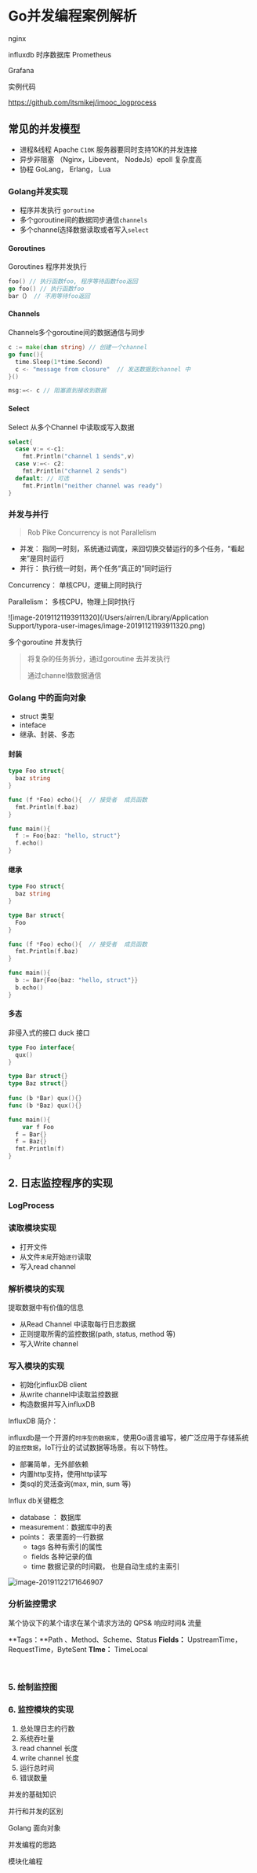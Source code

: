 

# Go并发编程案例解析



nginx 



influxdb 时序数据库 Prometheus

Grafana 





实例代码

https://github.com/itsmikej/imooc_logprocess



## 常见的并发模型

- 进程&线程 Apache `C10K` 服务器要同时支持10K的并发连接
- 异步非阻塞 （Nginx，Libevent， NodeJs）epoll  复杂度高
- 协程 GoLang， Erlang， Lua

### Golang并发实现

- 程序并发执行 `goroutine`
- 多个goroutine间的数据同步通信`channels`
- 多个channel选择数据读取或者写入`select`

#### Goroutines

Goroutines 程序并发执行

```go
foo() // 执行函数foo, 程序等待函数foo返回
go foo() // 执行函数foo
bar（） // 不用等待foo返回
```

  

#### Channels 

Channels多个goroutine间的数据通信与同步

```go
c := make(chan string) // 创建一个channel
go func(){
  time.Sleep(1*time.Second)
  c <- "message from closure"  // 发送数据到channel 中
}()

msg:=<- c // 阻塞直到接收到数据
```

#### Select

Select 从多个Channel 中读取或写入数据

```go
select{
  case v:= <-c1:
  	fmt.Println("channel 1 sends",v)
  case v:=<- c2:
  	fmt.Println("channel 2 sends")
  default: // 可选
  	fmt.Println("neither channel was ready") 
}
```



### 并发与并行

> Rob Pike Concurrency is not Parallelism

- 并发：  指同一时刻，系统通过调度，来回切换交替运行的多个任务，“看起来”是同时运行
- 并行： 执行统一时刻，两个任务“真正的”同时运行

Concurrency： 单核CPU，逻辑上同时执行

Parallelism： 多核CPU，物理上同时执行

![image-20191121193911320](/Users/airren/Library/Application Support/typora-user-images/image-20191121193911320.png)

多个goroutine 并发执行

> 将复杂的任务拆分，通过goroutine 去并发执行
>
> 通过channel做数据通信

### Golang 中的面向对象

- struct 类型
- inteface
- 继承、封装、多态



#### 封装

```go
type Foo struct{
  baz string
}

func (f *Foo) echo(){  // 接受者  成员函数
  fmt.Println(f.baz)
}

func main(){
  f := Foo{baz: "hello, struct"}
  f.echo()
}
```



#### 继承

```go
type Foo struct{
  baz string
}

type Bar struct{
  Foo
}

func (f *Foo) echo(){  // 接受者  成员函数
  fmt.Println(f.baz)
}

func main(){
  b := Bar{Foo{baz: "hello, struct"}}
  b.echo()
}
```



#### 多态

非侵入式的接口 duck 接口

```go
type Foo interface{
  qux()
}

type Bar struct{}
type Baz struct{}
	
func (b *Bar) qux(){}
func (b *Baz) qux(){}

func main(){
	var f Foo
  f = Bar{}
  f = Baz{}
  fmt.Println(f)
}
```



## 2. 日志监控程序的实现

### LogProcess





### 读取模块实现

- 打开文件
- 从文件`末尾`开始`逐行`读取
- 写入read channel

### 解析模块的实现

提取数据中有价值的信息

- 从Read Channel 中读取每行日志数据
- 正则提取所需的监控数据(path, status, method 等)
- 写入Write channel

### 写入模块的实现

- 初始化influxDB client
- 从write channel中读取监控数据
- 构造数据并写入influxDB

InfluxDB 简介：

 influxdb是一个开源的`时序型的数据库`，使用Go语言编写，被广泛应用于存储系统的`监控数据`，IoT行业的试试数据等场景。有以下特性。

- 部署简单，无外部依赖
- 内置http支持，使用http读写
- 类sql的灵活查询(max, min, sum 等)

Influx db关键概念

- database ： 数据库
- measurement：数据库中的表
- points： 表里面的一行数据
  - tags 各种有索引的属性
  - fields 各种记录的值
  - time 数据记录的时间戳， 也是自动生成的主索引

![image-20191122171646907](img/image-20191122171646907.png)

### 分析监控需求

某个协议下的某个请求在某个请求方法的 QPS& 响应时间& 流量

**Tags：**Path 、Method、Scheme、Status 
**Fields：** UpstreamTime， RequestTime，ByteSent
**TIme：**   TimeLocal

​                       

### 5. 绘制监控图

### 6. 监控模块的实现

1. 总处理日志的行数
2. 系统吞吐量
3. read channel 长度
4. write channel 长度
5. 运行总时间
6. 错误数量



并发的基础知识

并行和并发的区别

Golang 面向对象

并发编程的思路

模块化编程

